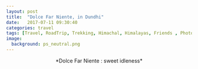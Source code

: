 ```yaml
---
layout: post
title:  "Dolce Far Niente, in Dundhi"
date:   2017-07-11 09:30:40
categories: travel
tags: [Travel, RoadTrip, Trekking, Himachal, Himalayas, Friends , Photoblog, WeekendDiaries]
image:
  background: ps_neutral.png
---
```


<center>*Dolce Far Niente : sweet idleness*</center>
